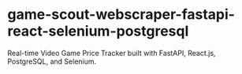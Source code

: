 # game-scout-webscraper-fastapi-react-selenium-postgresql
Real-time Video Game Price Tracker built with FastAPI, React.js, PostgreSQL, and Selenium.
